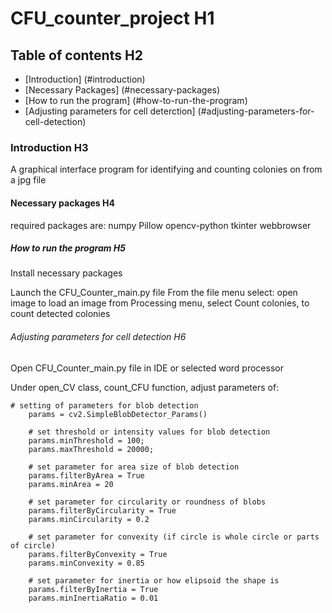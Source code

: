 # CFU_counter_project H1

## Table of contents H2
* [Introduction] (#introduction)
* [Necessary Packages] (#necessary-packages)
* [How to run the program] (#how-to-run-the-program)
* [Adjusting parameters for cell deterction] (#adjusting-parameters-for-cell-detection)

### Introduction H3
A graphical interface program for identifying and counting colonies on from a jpg file

#### Necessary packages H4
required packages are:
	numpy
	Pillow
	opencv-python
	tkinter
	webbrowser

##### How to run the program H5

Install necessary packages

Launch the CFU_Counter_main.py file
From the file menu select: open image to load an image
from Processing menu, select Count colonies, to count detected colonies

###### Adjusting parameters for cell detection H6

Open CFU_Counter_main.py file in IDE or selected word processor

Under open_CV class, count_CFU function, adjust parameters of: 
 
	# setting of parameters for blob detection
        params = cv2.SimpleBlobDetector_Params()

        # set threshold or intensity values for blob detection
        params.minThreshold = 100;
        params.maxThreshold = 20000;

        # set parameter for area size of blob detection
        params.filterByArea = True
        params.minArea = 20

        # set parameter for circularity or roundness of blobs
        params.filterByCircularity = True
        params.minCircularity = 0.2

        # set parameter for convexity (if circle is whole circle or parts of circle)
        params.filterByConvexity = True
        params.minConvexity = 0.85

        # set parameter for inertia or how elipsoid the shape is
        params.filterByInertia = True
        params.minInertiaRatio = 0.01
        